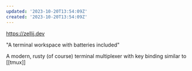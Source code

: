```yaml
---
updated: '2023-10-20T13:54:09Z'
created: '2023-10-20T13:54:09Z'
---
```

https://zellij.dev

"A terminal workspace with batteries included"

A modern, rusty (of course) terminal multiplexer with key binding similar to [[tmux]]